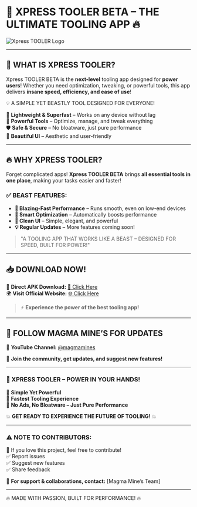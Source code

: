# 🚀 XPRESS TOOLER BETA – THE ULTIMATE TOOLING APP 🔥

![Xpress TOOLER Logo](https://i.postimg.cc/DzcrxFYp/Untitled-design-3.png)

---

## 🌟 WHAT IS XPRESS TOOLER?
Xpress TOOLER BETA is the **next-level** tooling app designed for **power users**! Whether you need optimization, tweaking, or powerful tools, this app delivers **insane speed, efficiency, and ease of use**!

💡 A SIMPLE YET BEASTLY TOOL DESIGNED FOR EVERYONE!

🚀 **Lightweight & Superfast** – Works on any device without lag  
🔧 **Powerful Tools** – Optimize, manage, and tweak everything  
🛡️ **Safe & Secure** – No bloatware, just pure performance  
🎨 **Beautiful UI** – Aesthetic and user-friendly  

---

## 🔥 WHY XPRESS TOOLER?
Forget complicated apps! **Xpress TOOLER BETA** brings **all essential tools in one place**, making your tasks easier and faster!

### ✅ BEAST FEATURES:
- **🚀 Blazing-Fast Performance** – Runs smooth, even on low-end devices  
- **🔧 Smart Optimization** – Automatically boosts performance  
- **🎨 Clean UI** – Simple, elegant, and powerful  
- **💡 Regular Updates** – More features coming soon!  

> "A TOOLING APP THAT WORKS LIKE A BEAST – DESIGNED FOR SPEED, BUILT FOR POWER!"  

---

## 📥 DOWNLOAD NOW!
📲 **Direct APK Download:** [🔗 Click Here](https://www.webintoapp.com/download/apk/607464/app-release.apk)  
🌍 **Visit Official Website:** [🌐 Click Here](https://xpresstoolerbeta.tiiny.site/)  

> ⚡ **Experience the power of the best tooling app!**  

---

## 📢 FOLLOW MAGMA MINE’S FOR UPDATES
🎥 **YouTube Channel:** [@magmamines](https://youtube.com/@magmamines?si=14Oees85UWYCZKMw)  

💬 **Join the community, get updates, and suggest new features!**  

---

### 🎯 XPRESS TOOLER – POWER IN YOUR HANDS!
🔹 **Simple Yet Powerful**  
🔹 **Fastest Tooling Experience**  
🔹 **No Ads, No Bloatware – Just Pure Performance**  

💥 **GET READY TO EXPERIENCE THE FUTURE OF TOOLING!** 💥  

---

### ⚠ NOTE TO CONTRIBUTORS:
📌 If you love this project, feel free to contribute!  
✅ Report issues  
✅ Suggest new features  
✅ Share feedback  

📧 **For support & collaborations, contact:** [Magma Mine’s Team]  

---

🔥 MADE WITH PASSION, BUILT FOR PERFORMANCE! 🔥
